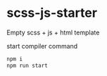 # scss-js-starter

Empty scss + js + html template

start compiler command 

```sh
npm i
npm run start
```
